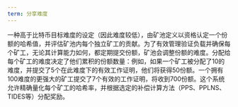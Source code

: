 ```yaml
---
term: 分享难度
---
```


一种高于比特币目标难度的设定（因此难度较低），由矿池定义以资格认定一个份额的哈希值，并评估矿池内每个独立矿工的贡献。为了有效管理验证负载并确保每个矿工，无论其计算能力如何，都定期提交份额，矿池会调整份额的难度。分配给每个矿工的难度决定了他们累积的份额数量：例如，如果一个矿工被分配了10的难度，并提交了5个在此难度下的有效工作证明，他们将获得50份额。一个拥有100难度的更强大的矿工提交了7个有效的工作证明，将收到700份额。这个系统允许精确量化每个矿工的哈希率，并根据选定的补偿计算方法（PPS、PPLNS、TIDES等）分配奖励。